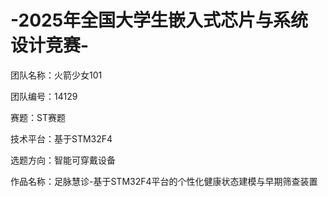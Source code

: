 # -2025年全国大学生嵌入式芯片与系统设计竞赛-

团队名称：火箭少女101

团队编号：14129

赛题：ST赛题

技术平台：基于STM32F4

选题方向：智能可穿戴设备

作品名称：足脉慧诊-基于STM32F4平台的个性化健康状态建模与早期筛查装置
